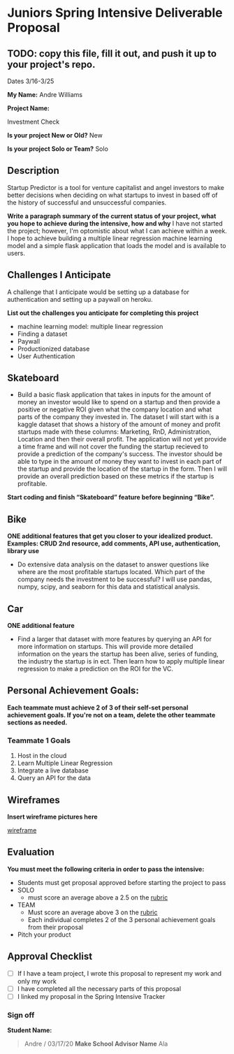 # Juniors Spring Intensive Deliverable Proposal

## TODO: copy this file, fill it out, and push it up to your project's repo.

Dates 3/16-3/25

**My Name:** 
Andre Williams

**Project Name:**

Investment Check


**Is your project New or Old?**
New

**Is your project Solo or Team?**
Solo

## Description
Startup Predictor is a tool for venture capitalist and angel investors to make better decisions when deciding on what startups to invest in based off of the history of successful and unsuccessful companies. 

**Write a paragraph summary of the current status of your project, what you hope to achieve during the intensive, how and why**
I have not started the project; however, I'm optomistic about what I can achieve within a week. I hope to achieve building a multiple linear regression machine learning model and a simple flask application that loads the model and is available to users.

## Challenges I Anticipate
A challenge that I anticipate would be setting up a database for authentication and setting up a paywall on heroku.


**List out the challenges you anticipate for completing this project**
- machine learning model: multiple linear regression
- Finding a dataset
- Paywall 
- Productionized database 
- User Authentication 

## Skateboard

- Build a basic flask application that takes in inputs for the amount of money an investor would like to spend on a startup and then provide a positive or negative ROI given what the company location and what parts of the company they invested in. The dataset I will start with is a kaggle dataset that shows a history of the amount of money and profit startups made with these columns: Marketing, RnD, Administration, Location and then their overall profit. The application will not yet provide a time frame and will not cover the funding the startup recieved to provide a prediction of the company's success. The investor should be able to type in the amount of money they want to invest in each part of the startup and provide the location of the startup in the form. Then I will provide an overall prediction based on these metrics if the startup is profitable.

**Start coding and finish “Skateboard” feature before beginning “Bike”.** 

## Bike
**ONE additional features that get you closer to your idealized product. Examples: CRUD 2nd resource, add comments, API use, authentication, library use** 
- Do extensive data analysis on the dataset to answer questions like where are the most profitable startups located. Which part of the company needs the investment to be successful? I will use pandas, numpy, scipy, and seaborn for this data and statistical analysis.

## Car
**ONE additional feature** 
- Find a larger that dataset with more features by querying an API for more information on startups. This will provide more detailed information on the years the startup has been alive, series of funding, the industry the startup is in ect. Then learn how to apply multiple linear regression to make a prediction on the ROI for the VC. 

## Personal Achievement Goals:

**Each teammate must achieve 2 of 3 of their self-set personal achievement goals. If you're not on a team, delete the other teammate sections as needed.**

### Teammate 1 Goals

1. Host in the cloud 
2. Learn Multiple Linear Regression
3. Integrate a live database
4. Query an API for the data 



## Wireframes

**Insert wireframe pictures here**

[wireframe](https://github.com/Andre-Williams22/Investment-Check-App/blob/master/static/img/wireframe.jpg)

## Evaluation

**You must meet the following criteria in order to pass the intensive:**

- Students must get proposal approved before starting the project to pass
- SOLO 
    - must score an average above a 2.5 on the [rubric]
- TEAM 
    - Must score an average above 3 on the [rubric]
    - Each individual completes 2 of the 3 personal achievement goals from their proposal
- Pitch your product

[rubric]:https://docs.google.com/document/d/1IOQDmohLBEBT-hyr-2vgw1mbZUNsq3fHxVfH0oRmVt0/edit


## Approval Checklist
- [ ] If I have a team project, I wrote this proposal to represent my work and only my work
- [ ] I have completed all the necessary parts of this proposal
- [ ] I linked my proposal in the Spring Intensive Tracker

### Sign off

**Student Name:**                
> Andre / 03/17/20
**Make School Advisor Name**
> Ala